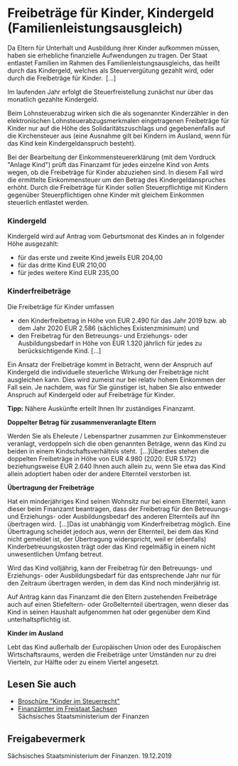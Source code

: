 # Freibeträge für Kinder, Kindergeld (Familienleistungsausgleich)

Da Eltern für Unterhalt und Ausbildung ihrer Kinder aufkommen müssen, haben sie erhebliche finanzielle Aufwendungen zu tragen. Der Staat entlastet Familien im Rahmen des Familienleistungsausgleichs, das heißt durch das Kindergeld, welches als Steuervergütung gezahlt wird, oder durch die Freibeträge für Kinder. [...]

Im laufenden Jahr erfolgt die Steuerfreistellung zunächst nur über das monatlich gezahlte Kindergeld.

Beim Lohnsteuerabzug wirken sich die als sogenannter Kinderzähler in den elektronischen Lohnsteuerabzugsmerkmalen eingetragenen Freibeträge für Kinder nur auf die Höhe des Solidaritätszuschlags und gegebenenfalls auf die Kirchensteuer aus (eine Ausnahme gilt bei Kindern im Ausland, wenn für das Kind kein Kindergeldanspruch besteht).

Bei der Bearbeitung der Einkommensteuererklärung (mit dem Vordruck "Anlage Kind") prüft das Finanzamt für jedes einzelne Kind von Amts wegen, ob die Freibeträge für Kinder abzuziehen sind. In diesem Fall wird die ermittelte Einkommensteuer um den Betrag des Kindergeldanspruches erhöht. Durch die Freibeträge für Kinder sollen Steuerpflichtige mit Kindern gegenüber Steuerpflichtigen ohne Kinder mit gleichem Einkommen steuerlich entlastet werden.

### Kindergeld

Kindergeld wird auf Antrag vom Geburtsmonat des Kindes an in folgender Höhe ausgezahlt:

* für das erste und zweite Kind jeweils EUR 204,00
* für das dritte Kind EUR 210,00
* für jedes weitere Kind EUR 235,00

### Kinderfreibeträge

Die Freibeträge für Kinder umfassen

* den Kinderfreibetrag in Höhe von EUR 2.490 für das Jahr 2019 bzw. ab dem Jahr 2020 EUR 2.586 (sächliches Existenzminimum) und
* den Freibetrag für den Betreuungs- und Erziehungs- oder Ausbildungsbedarf in Höhe von EUR 1.320 jährlich für jedes zu berücksichtigende Kind. [...]

Ein Ansatz der Freibeträge kommt in Betracht, wenn der Anspruch auf Kindergeld die individuelle steuerliche Wirkung der Freibeträge nicht ausgleichen kann. Dies wird zumeist nur bei relativ hohem Einkommen der Fall sein. Je nachdem, was für Sie günstiger ist, haben Sie also entweder Anspruch auf Kindergeld oder auf Freibeträge für Kinder.

**Tipp:** Nähere Auskünfte erteilt Ihnen Ihr zuständiges Finanzamt.

**Doppelter Betrag für zusammenveranlagte Eltern**

Werden Sie als Eheleute / Lebenspartner zusammen zur Einkommensteuer veranlagt, verdoppeln sich die oben genannten Beträge, wenn das Kind zu beiden in einem Kindschaftsverhältnis steht. [...]Überdies stehen die doppelten Freibeträge in Höhe von EUR 4.980 (2020: EUR 5.172) beziehungsweise EUR 2.640 Ihnen auch allein zu, wenn Sie etwa das Kind allein adoptiert haben oder der andere Elternteil verstorben ist.

**Übertragung der Freibeträge**

Hat ein minderjähriges Kind seinen Wohnsitz nur bei einem Elternteil, kann dieser beim Finanzamt beantragen, dass der Freibetrag für den Betreuungs- und Erziehungs- oder Ausbildungsbedarf des anderen Elternteils auf ihn übertragen wird. [...]Das ist unabhängig vom Kinderfreibetrag möglich. Eine Übertragung scheidet jedoch aus, wenn der Elternteil, bei dem das Kind nicht gemeldet ist, der Übertragung widerspricht, weil er (ebenfalls) Kinderbetreuungskosten trägt oder das Kind regelmäßig in einem nicht unwesentlichen Umfang betreut.

Wird das Kind volljährig, kann der Freibetrag für den Betreuungs- und Erziehungs- oder Ausbildungsbedarf für das entsprechende Jahr nur für den Zeitraum übertragen werden, in dem das Kind noch minderjährig ist.

Auf Antrag kann das Finanzamt die den Eltern zustehenden Freibeträge auch auf einen Stiefeltern- oder Großelternteil übertragen, wenn dieser das Kind in seinen Haushalt aufgenommen hat oder gegenüber dem Kind unterhaltspflichtig ist.

**Kinder im Ausland**

Lebt das Kind außerhalb der Europäischen Union oder des Europäischen Wirtschaftsraums, werden die Freibeträge unter Umständen nur zu drei Vierteln, zur Hälfte oder zu einem Viertel angesetzt.

## Lesen Sie auch

* [Broschüre "Kinder im Steuerrecht"](https://publikationen.sachsen.de/bdb/showDetails.do?id=39745 "SMF: Broschüre \"Kinder im Steuerrecht\"")
* [Finanzämter im Freistaat Sachsen](http://www.finanzamt.sachsen.de/ "Sächsisches Staatsministerium der Finanzen: Liste der sächsischen Finanzämter im Internet")  
  Sächsisches Staatsministerium der Finanzen

## Freigabevermerk

Sächsisches Staatsministerium der Finanzen. 19.12.2019
